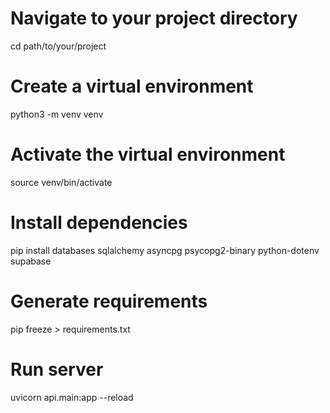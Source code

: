 # Navigate to your project directory

cd path/to/your/project

# Create a virtual environment

python3 -m venv venv

# Activate the virtual environment

source venv/bin/activate

# Install dependencies

pip install databases sqlalchemy asyncpg psycopg2-binary python-dotenv supabase

# Generate requirements

pip freeze > requirements.txt

# Run server

uvicorn api.main:app --reload
